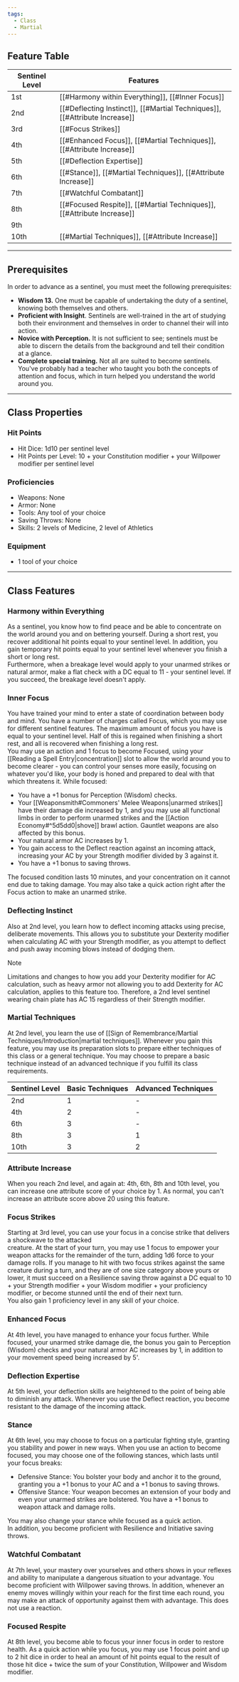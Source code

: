 ```yaml
---
tags:
  - Class
  - Martial
---
```


## Feature Table
 
| **Sentinel Level** | **Features**                                                               |
| ------------------ | -------------------------------------------------------------------------- |
| 1st                | [[#Harmony within Everything]], [[#Inner Focus]]                           |
| 2nd                | [[#Deflecting Instinct]], [[#Martial Techniques]], [[#Attribute Increase]] |
| 3rd                | [[#Focus Strikes]]                                                         |
| 4th                | [[#Enhanced Focus]], [[#Martial Techniques]], [[#Attribute Increase]]      |
| 5th                | [[#Deflection Expertise]]                                                  |
| 6th                | [[#Stance]], [[#Martial Techniques]], [[#Attribute Increase]]              |
| 7th                | [[#Watchful Combatant]]                                                    |
| 8th                | [[#Focused Respite]], [[#Martial Techniques]], [[#Attribute Increase]]     |
| 9th                |                                                                            |
| 10th               | [[#Martial Techniques]], [[#Attribute Increase]]                           |
 - - -
## Prerequisites
 
In order to advance as a sentinel, you must meet the following prerequisites:

- **Wisdom 13.** One must be capable of undertaking the duty of a sentinel, knowing both themselves and others.
- **Proficient with Insight**. Sentinels are well-trained in the art of studying both their environment and themselves in order to channel their will into action.
- **Novice with Perception.** It is not sufficient to see; sentinels must be able to discern the details from the background and tell their condition at a glance.
- **Complete special training.** Not all are suited to become sentinels. You've probably had a teacher who taught you both the concepts of attention and focus, which in turn helped you understand the world around you.

- - -
## Class Properties
 
### Hit Points
 
- Hit Dice: 1d10 per sentinel level
- Hit Points per Level: 10 + your Constitution modifier + your Willpower modifier per sentinel level
### Proficiencies
 
- Weapons: None
- Armor: None
- Tools: Any tool of your choice
- Saving Throws: None
- Skills: 2 levels of Medicine, 2 level of Athletics
### Equipment
 
- 1 tool of your choice
- - -
## Class Features
 
### Harmony within Everything
 
As a sentinel, you know how to find peace and be able to concentrate on the world around you and on bettering yourself. During a short rest, you recover additional hit points equal to your sentinel level. In addition, you gain temporary hit points equal to your sentinel level whenever you finish a short or long rest.  
Furthermore, when a breakage level would apply to your unarmed strikes or natural armor, make a flat check with a DC equal to 11 - your sentinel level. If you succeed, the breakage level doesn't apply.
 
### Inner Focus
 
You have trained your mind to enter a state of coordination between body and mind. You have a number of charges called Focus, which you may use for different sentinel features. The maximum amount of focus you have is equal to your sentinel level. Half of this is regained when finishing a short rest, and all is recovered when finishing a long rest.  
You may use an action and 1 focus to become Focused, using your [[Reading a Spell Entry|concentration]] slot to allow the world around you to become clearer - you can control your senses more easily, focusing on whatever you'd like, your body is honed and prepared to deal with that which threatens it. While focused:

- You have a +1 bonus for Perception (Wisdom) checks.
- Your [[Weaponsmith#Commoners' Melee Weapons|unarmed strikes]] have their damage die increased by 1, and you may use all functional limbs in order to perform unarmed strikes and the [[Action Economy#^5d5dd0|shove]] brawl action. Gauntlet weapons are also affected by this bonus.
- Your natural armor AC increases by 1.
- You gain access to the Deflect reaction against an incoming attack, increasing your AC by your Strength modifier divided by 3 against it.
- You have a +1 bonus to saving throws.

The focused condition lasts 10 minutes, and your concentration on it cannot end due to taking damage. You may also take a quick action right after the Focus action to make an unarmed strike.
 
### Deflecting Instinct
 
Also at 2nd level, you learn how to deflect incoming attacks using precise, deliberate movements. This allows you to substitute your Dexterity modifier when calculating AC with your Strength modifier, as you attempt to deflect and push away incoming blows instead of dodging them.  

>[!note] 
>Limitations and changes to how you add your Dexterity modifier for AC calculation, such as heavy armor not allowing you to add Dexterity for AC calculation, applies to this feature too. Therefore, a 2nd level sentinel wearing chain plate has AC 15 regardless of their Strength modifier.
 
### Martial Techniques
 
At 2nd level, you learn the  use of [[Sign of Remembrance/Martial Techniques/Introduction|martial techniques]]. Whenever you gain this feature, you may use its preparation slots to prepare either techniques of this class or a general technique. You may choose to prepare a basic technique instead of an advanced technique if you fulfill its class requirements.
 

| **Sentinel** **Level** | **Basic Techniques** | **Advanced Techniques** |
| ---------------------- | -------------------- | ----------------------- |
| 2nd                    | 1                    | -                       |
| 4th                    | 2                    | -                       |
| 6th                    | 3                    | -                       |
| 8th                    | 3                    | 1                       |
| 10th                   | 3                    | 2                       |
 
### Attribute Increase
 
When you reach 2nd level, and again at: 4th, 6th, 8th and 10th level, you can increase one attribute score of your choice by 1. As normal, you can't increase an attribute score above 20 using this feature.
 
### Focus Strikes
 
Starting at 3rd level, you can use your focus in a concise strike that delivers a shockwave to the attacked  
creature. At the start of your turn, you may use 1 focus to empower your weapon attacks for the remainder of the turn, adding 1d6 force to your damage rolls. If you manage to hit with two focus strikes against the same creature during a turn, and they are of one size category above yours or lower, it must succeed on a Resilience saving throw against a DC equal to 10 + your Strength modifier + your Wisdom modifier + your proficiency modifier, or become stunned until the end of their next turn.  
You also gain 1 proficiency level in any skill of your choice.
 
### Enhanced Focus
 
At 4th level, you have managed to enhance your focus further. While focused, your unarmed strike damage die, the bonus you gain to Perception (Wisdom) checks and your natural armor AC increases by 1, in addition to your movement speed being increased by 5'.
 
### Deflection Expertise
 
At 5th level, your deflection skills are heightened to the point of being able to diminish any attack. Whenever you use the Deflect reaction, you become resistant to the damage of the incoming attack.
 
### Stance
 
At 6th level, you may choose to focus on a particular fighting style, granting you stability and power in new ways. When you use an action to become focused, you may choose one of the following stances, which lasts until your focus breaks:

- Defensive Stance: You bolster your body and anchor it to the ground, granting you a +1 bonus to your AC and a +1 bonus to saving throws.
- Offensive Stance: Your weapon becomes an extension of your body and even your unarmed strikes are bolstered. You have a +1 bonus to weapon attack and damage rolls.

You may also change your stance while focused as a quick action.  
In addition, you become proficient with Resilience and Initiative saving throws.
 
### Watchful Combatant
 
At 7th level, your mastery over yourselves and others shows in your reflexes and ability to manipulate a dangerous situation to your advantage. You become proficient with Willpower saving throws. In addition, whenever an enemy moves willingly within your reach for the first time each round, you may make an attack of opportunity against them with advantage. This does not use a reaction.
 
### Focused Respite
 
At 8th level, you become able to focus your inner focus in order to restore health. As a quick action while you focus, you may use 1 focus point and up to 2 hit dice in order to heal an amount of hit points equal to the result of those hit dice + twice the sum of your Constitution, Willpower and Wisdom modifier.